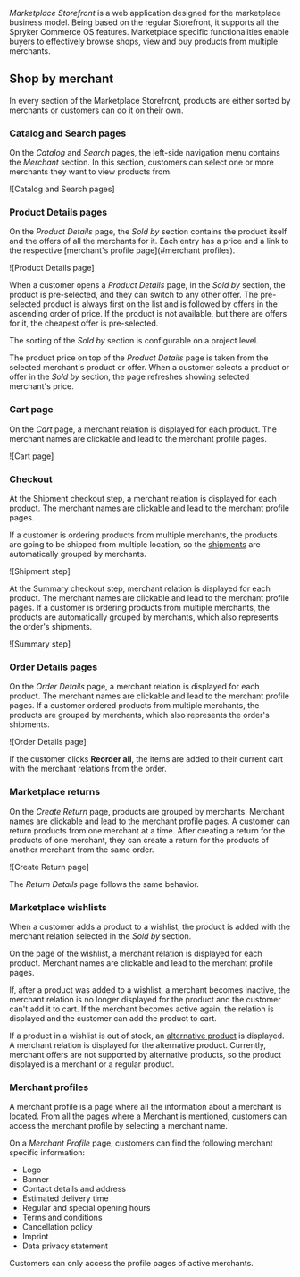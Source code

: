 *Marketplace Storefront* is a web application designed for the marketplace business model. Being based on the regular Storefront, it supports all the Spryker Commerce OS features. Marketplace specific functionalities enable buyers to effectively browse shops, view and buy products from multiple merchants.


## Shop by merchant

In every section of the Marketplace Storefront, products are either sorted by merchants or customers can do it on their own. 

### Catalog and Search pages

On the *Catalog* and *Search* pages, the left-side navigation menu contains the *Merchant* section. In this section, customers can select one or more merchants they want to view products from.

![Catalog and Search pages]

### Product Details pages

On the *Product Details* page, the *Sold by* section contains the product itself and the offers of all the merchants for it. Each entry has a price and a link to the respective [merchant's profile page](#merchant profiles).

![Product Details page]

When a customer opens a *Product Details* page, in the *Sold by* section, the product is pre-selected, and they can switch to any other offer. The pre-selected product is always first on the list and is followed by offers in the ascending order of price. If the product is not available, but there are offers for it, the cheapest offer is pre-selected.

The sorting of the *Sold by* section is configurable on a project level.

The product price on top of the *Product Details* page is taken from the selected merchant's product or offer. When a customer selects a product or offer in the *Sold by* section, the page refreshes showing selected merchant's price.

### Cart page

On the *Cart* page, a merchant relation is displayed for each product. The merchant names are clickable and lead to the merchant profile pages.

![Cart page]



### Checkout

At the Shipment checkout step, a merchant relation is displayed for each product. The merchant names are clickable and lead to the merchant profile pages.


If a customer is ordering products from multiple merchants, the products are going to be shipped from multiple location, so the [shipments](https://documentation.spryker.com/docs/split-delivery-overview) are automatically grouped by merchants.

![Shipment step]

At the Summary checkout step,  merchant relation is displayed for each product. The merchant names are clickable and lead to the merchant profile pages. If a customer is ordering products from multiple merchants, the products are automatically grouped by merchants, which also represents the order's shipments.

![Summary step]


### Order Details pages

 On the *Order Details* page, a merchant relation is displayed for each product. The merchant names are clickable and lead to the merchant profile pages. If a customer ordered products from multiple merchants, the products are grouped by merchants, which also represents the order's shipments.

 ![Order Details page]

If the customer clicks **Reorder all**, the items are added to their current cart with the merchant relations from the order.

### Marketplace returns

On the *Create Return* page, products are grouped by merchants. Merchant names are clickable and lead to the merchant profile pages. A customer can return products from one merchant at a time. After creating a return for the products of one merchant, they can create a return for the products of another merchant from the same order.

![Create Return page]

The *Return Details* page follows the same behavior.


### Marketplace wishlists


When a customer adds a product to a wishlist, the product is added with the merchant relation selected in the *Sold by* section.

On the page of the wishlist, a merchant relation is displayed for each product. Merchant names are clickable and lead to the merchant profile pages.

If, after a product was added to a wishlist, a merchant becomes inactive, the merchant relation is no longer displayed for the product and the customer can't add it to cart. If the merchant becomes active again, the relation is displayed and the customer can add the product to cart.

If a product in a wishlist is out of stock, an [alternative product](https://documentation.spryker.com/docs/alternative-products-overview) is displayed. A merchant relation is displayed for the alternative product. Currently, merchant offers are not supported by alternative products, so the product displayed is a merchant or a regular product.



### Merchant profiles

A merchant profile is a page where all the information about a merchant is located. From all the pages where a Merchant is mentioned, customers can access the merchant profile by selecting a merchant name.

On a *Merchant Profile* page, customers can find the following merchant specific information:
* Logo
* Banner
* Contact details and address
* Estimated delivery time
* Regular and special opening hours
* Terms and conditions
* Cancellation policy
* Imprint
* Data privacy statement



Customers can only access the profile pages of active merchants.
